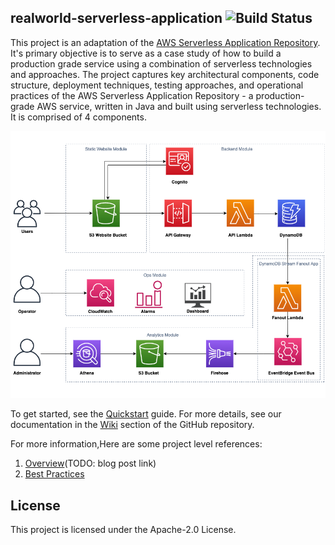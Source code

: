 ## realworld-serverless-application ![Build Status](https://codebuild.us-east-1.amazonaws.com/badges?uuid=eyJlbmNyeXB0ZWREYXRhIjoidk1hV1NVOVR6WkJSbjdEN3Evc0lDN2t1ZEQ2ZFVuTDV5Q1ZHMDF5NFZBZTBIWVZxbEtIN2w5NGNPRGxkQmpZVzJaQTVaV1I3Mm5tT1FYN1IxYmFGY1hBPSIsIml2UGFyYW1ldGVyU3BlYyI6Ijc2QU1Qc2lUTXY4Ny9Za2EiLCJtYXRlcmlhbFNldFNlcmlhbCI6MX0%3D&branch=master)

This project is an adaptation of the [AWS Serverless Application Repository](https://aws.amazon.com/serverless/serverlessrepo/). It's primary objective is to serve as a case study of how to build a production grade service using a combination of serverless technologies and approaches. The project captures key architectural components, code structure, deployment techniques, testing approaches, and operational practices of the AWS Serverless Application Repository - a production-grade AWS service, written in Java and built using serverless technologies. It is comprised of 4 components.

![Architecture Diagram](./images/architecture_diagram.png)

To get started, see the [Quickstart](https://github.com/awslabs/aws-serverless-app-repo-reference-implementation/wiki/Quick-Start) guide. For more details, see our documentation in the [Wiki](https://github.com/awslabs/aws-serverless-app-repo-reference-implementation/wiki) section of the GitHub repository.

For more information,Here are some project level references:
1. [Overview]()(TODO: blog post link)
1. [Best Practices](https://github.com/awslabs/realworld-serverless-application/wiki/Best-Practices)

## License

This project is licensed under the Apache-2.0 License.
